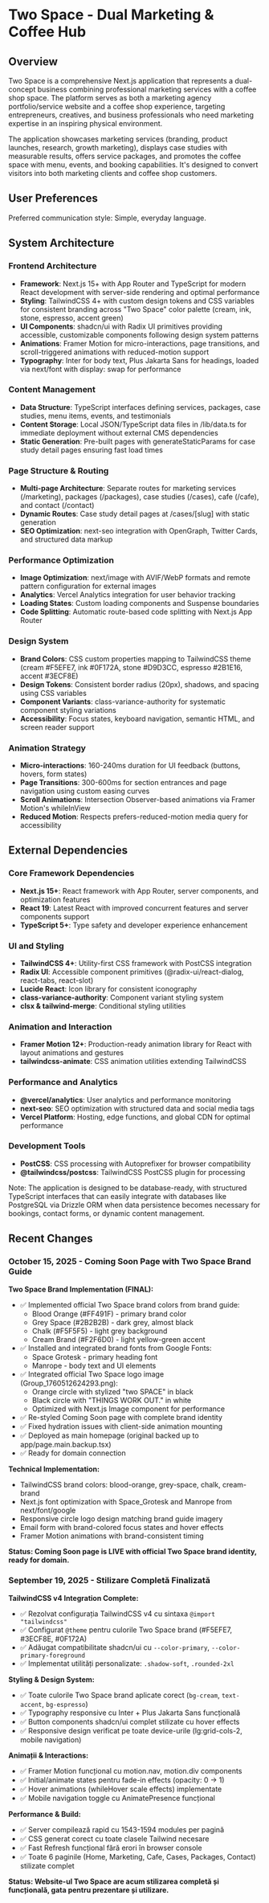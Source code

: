 # Two Space - Dual Marketing & Coffee Hub

## Overview

Two Space is a comprehensive Next.js application that represents a dual-concept business combining professional marketing services with a coffee shop space. The platform serves as both a marketing agency portfolio/service website and a coffee shop experience, targeting entrepreneurs, creatives, and business professionals who need marketing expertise in an inspiring physical environment.

The application showcases marketing services (branding, product launches, research, growth marketing), displays case studies with measurable results, offers service packages, and promotes the coffee space with menu, events, and booking capabilities. It's designed to convert visitors into both marketing clients and coffee shop customers.

## User Preferences

Preferred communication style: Simple, everyday language.

## System Architecture

### Frontend Architecture
- **Framework**: Next.js 15+ with App Router and TypeScript for modern React development with server-side rendering and optimal performance
- **Styling**: TailwindCSS 4+ with custom design tokens and CSS variables for consistent branding across "Two Space" color palette (cream, ink, stone, espresso, accent green)
- **UI Components**: shadcn/ui with Radix UI primitives providing accessible, customizable components following design system patterns
- **Animations**: Framer Motion for micro-interactions, page transitions, and scroll-triggered animations with reduced-motion support
- **Typography**: Inter for body text, Plus Jakarta Sans for headings, loaded via next/font with display: swap for performance

### Content Management
- **Data Structure**: TypeScript interfaces defining services, packages, case studies, menu items, events, and testimonials
- **Content Storage**: Local JSON/TypeScript data files in /lib/data.ts for immediate deployment without external CMS dependencies
- **Static Generation**: Pre-built pages with generateStaticParams for case study detail pages ensuring fast load times

### Page Structure & Routing
- **Multi-page Architecture**: Separate routes for marketing services (/marketing), packages (/packages), case studies (/cases), cafe (/cafe), and contact (/contact)
- **Dynamic Routes**: Case study detail pages at /cases/[slug] with static generation
- **SEO Optimization**: next-seo integration with OpenGraph, Twitter Cards, and structured data markup

### Performance Optimization
- **Image Optimization**: next/image with AVIF/WebP formats and remote pattern configuration for external images
- **Analytics**: Vercel Analytics integration for user behavior tracking
- **Loading States**: Custom loading components and Suspense boundaries
- **Code Splitting**: Automatic route-based code splitting with Next.js App Router

### Design System
- **Brand Colors**: CSS custom properties mapping to TailwindCSS theme (cream #F5EFE7, ink #0F172A, stone #D9D3CC, espresso #2B1E16, accent #3ECF8E)
- **Design Tokens**: Consistent border radius (20px), shadows, and spacing using CSS variables
- **Component Variants**: class-variance-authority for systematic component styling variations
- **Accessibility**: Focus states, keyboard navigation, semantic HTML, and screen reader support

### Animation Strategy
- **Micro-interactions**: 160-240ms duration for UI feedback (buttons, hovers, form states)
- **Page Transitions**: 300-600ms for section entrances and page navigation using custom easing curves
- **Scroll Animations**: Intersection Observer-based animations via Framer Motion's whileInView
- **Reduced Motion**: Respects prefers-reduced-motion media query for accessibility

## External Dependencies

### Core Framework Dependencies
- **Next.js 15+**: React framework with App Router, server components, and optimization features
- **React 19**: Latest React with improved concurrent features and server components support
- **TypeScript 5+**: Type safety and developer experience enhancement

### UI and Styling
- **TailwindCSS 4+**: Utility-first CSS framework with PostCSS integration
- **Radix UI**: Accessible component primitives (@radix-ui/react-dialog, react-tabs, react-slot)
- **Lucide React**: Icon library for consistent iconography
- **class-variance-authority**: Component variant styling system
- **clsx & tailwind-merge**: Conditional styling utilities

### Animation and Interaction
- **Framer Motion 12+**: Production-ready animation library for React with layout animations and gestures
- **tailwindcss-animate**: CSS animation utilities extending TailwindCSS

### Performance and Analytics
- **@vercel/analytics**: User analytics and performance monitoring
- **next-seo**: SEO optimization with structured data and social media tags
- **Vercel Platform**: Hosting, edge functions, and global CDN for optimal performance

### Development Tools
- **PostCSS**: CSS processing with Autoprefixer for browser compatibility
- **@tailwindcss/postcss**: TailwindCSS PostCSS plugin for processing

Note: The application is designed to be database-ready, with structured TypeScript interfaces that can easily integrate with databases like PostgreSQL via Drizzle ORM when data persistence becomes necessary for bookings, contact forms, or dynamic content management.

## Recent Changes

### October 15, 2025 - Coming Soon Page with Two Space Brand Guide

**Two Space Brand Implementation (FINAL):**
- ✅ Implemented official Two Space brand colors from brand guide:
  - Blood Orange (#FF491F) - primary brand color
  - Grey Space (#2B2B2B) - dark grey, almost black
  - Chalk (#F5F5F5) - light grey background
  - Cream Brand (#F2F6D0) - light yellow-green accent
- ✅ Installed and integrated brand fonts from Google Fonts:
  - Space Grotesk - primary heading font
  - Manrope - body text and UI elements
- ✅ Integrated official Two Space logo image (Group_1760512624293.png):
  - Orange circle with stylized "two SPACE" in black
  - Black circle with "THINGS WORK OUT." in white
  - Optimized with Next.js Image component for performance
- ✅ Re-styled Coming Soon page with complete brand identity
- ✅ Fixed hydration issues with client-side animation mounting
- ✅ Deployed as main homepage (original backed up to app/page.main.backup.tsx)
- ✅ Ready for domain connection

**Technical Implementation:**
- TailwindCSS brand colors: blood-orange, grey-space, chalk, cream-brand
- Next.js font optimization with Space_Grotesk and Manrope from next/font/google
- Responsive circle logo design matching brand guide imagery
- Email form with brand-colored focus states and hover effects
- Framer Motion animations with brand-consistent timing

**Status: Coming Soon page is LIVE with official Two Space brand identity, ready for domain.**

### September 19, 2025 - Stilizare Completă Finalizată

**TailwindCSS v4 Integration Complete:**
- ✅ Rezolvat configurația TailwindCSS v4 cu sintaxa `@import "tailwindcss"`
- ✅ Configurat `@theme` pentru culorile Two Space brand (#F5EFE7, #3ECF8E, #0F172A)
- ✅ Adăugat compatibilitate shadcn/ui cu `--color-primary`, `--color-primary-foreground`
- ✅ Implementat utilități personalizate: `.shadow-soft`, `.rounded-2xl`

**Styling & Design System:**
- ✅ Toate culorile Two Space brand aplicate corect (`bg-cream`, `text-accent`, `bg-espresso`)
- ✅ Typography responsive cu Inter + Plus Jakarta Sans funcțională
- ✅ Button components shadcn/ui complet stilizate cu hover effects
- ✅ Responsive design verificat pe toate device-urile (lg:grid-cols-2, mobile navigation)

**Animații & Interactions:**
- ✅ Framer Motion funcțional cu motion.nav, motion.div components
- ✅ Initial/animate states pentru fade-in effects (opacity: 0 → 1)
- ✅ Hover animations (whileHover scale effects) implementate
- ✅ Mobile navigation toggle cu AnimatePresence funcțional

**Performance & Build:**
- ✅ Server compilează rapid cu 1543-1594 modules per pagină
- ✅ CSS generat corect cu toate clasele Tailwind necesare
- ✅ Fast Refresh funcțional fără erori în browser console
- ✅ Toate 6 paginile (Home, Marketing, Cafe, Cases, Packages, Contact) stilizate complet

**Status: Website-ul Two Space are acum stilizarea completă și funcțională, gata pentru prezentare și utilizare.**